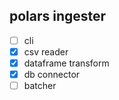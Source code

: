 ##  polars ingester 
- [ ] cli
- [x] csv reader
- [x] dataframe transform
- [x] db connector 
- [ ] batcher
